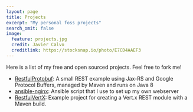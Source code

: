 ```yaml
---
layout: page
title: Projects
excerpt: "My personal foss projects"
search_omit: false
image:
  feature: projects.jpg
  credit: Javier Calvo
  creditlink: https://stocksnap.io/photo/E7CD4AAEF3
---
```


Here is a list of my free and open sourced projects. Feel free to fork me!  

- [RestfulProtobuf](https://www.sam6.de/RestfulProtobuf/): A small REST example using Jax-RS and Google Protocol Buffers, managed by Maven and runs on Java 8
- [ansible-nginx](https://github.com/sam6-de/ansible-nginx): Ansible script that I use to set up my own webserver
- [RestfulVertX](https://github.com/sam6-de/RestfulVertX): Example project for creating a Vert.x REST module with a Maven build.

